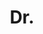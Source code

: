 ---
name: ---
name: Francisco Girbal Eiras
title: Dr.
email: mailto:francisco.girbaleiras@eng.ox.ac.uk
website: https://fgirbal.github.io
note: Examined by Prof. Yarin Gal and Prof.Eric Wong, University of Pennsylvania.
category: Graduate Students
photo: /images/people/FranciscoEiras.jpeg
year: 2025
---